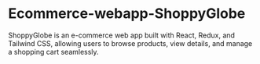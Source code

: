 # Ecommerce-webapp-ShoppyGlobe
ShoppyGlobe is an e-commerce web app built with React, Redux, and Tailwind CSS, allowing users to browse products, view details, and manage a shopping cart seamlessly.

